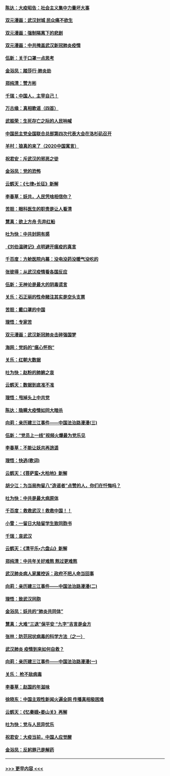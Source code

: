 #### [陈达：大疫昭告：社会主义集中力量坏大事](../pages/nsc993/n11859419.md?t=02120711) 
#### [双元漫画：武汉封城 民众痛不欲生](../pages/nsc993/n11859287.md?t=02120711) 
#### [双元漫画：强制隔离下的悲剧](../pages/nsc993/n11859244.md?t=02120711) 
#### [双元漫画：中共掩盖武汉新冠肺炎疫情](../pages/nsc993/n11858249.md?t=02120711) 
#### [伍新：关于口罩一点思考](../pages/nsc993/n11859195.md?t=02120711) 
#### [金浴凤：踏莎行‧肺炎劫](../pages/nsc993/n11858227.md?t=02120711) 
#### [郑纯清：赞方彬](../pages/nsc993/n11856803.md?t=02120711) 
#### [千瑞；中国人，主宰自己！](../pages/nsc993/n11856793.md?t=02120711) 
#### [万古缘：真相歌谣（四首）](../pages/nsc993/n11856263.md?t=02120711) 
#### [武振荣：生死存亡之际的人民呐喊](../pages/nsc993/n11856256.md?t=02120711) 
#### [中国民主党全国联合总部第四次代表大会在洛杉矶召开](../pages/nsc993/n11856344.md?t=02120711) 
#### [羊村：狼真的来了（2020中国寓言）](../pages/nsc993/n11856229.md?t=02120711) 
#### [祝君安：斥武汉的邪恶之徒](../pages/nsc993/n11855861.md?t=02120711) 
#### [金浴凤：党的恐怖](../pages/nsc993/n11855849.md?t=02120711) 
#### [云鹤天：《七律▪长征》新解](../pages/nsc993/n11855479.md?t=02120711) 
#### [李春草：妖共，人民凭啥相信你？](../pages/nsc993/n11855196.md?t=02120711) 
#### [苦胆：眼科医生的职责是让人看清](../pages/nsc993/n11853840.md?t=02120711) 
#### [慧真：欲上方舟 先弃红船](../pages/nsc993/n11853483.md?t=02120711) 
#### [吐为快：中共封网有感](../pages/nsc993/n11852575.md?t=02120711) 
#### [《刘伯温碑记》点明避开瘟疫的真言](../pages/nsc993/n11852128.md?t=02120711) 
#### [千百度：方舱医院内幕：没电没药没暖气没吃的](../pages/nsc993/n11850211.md?t=02120711) 
#### [张彼得：从武汉疫情看各国反应](../pages/nsc993/n11850102.md?t=02120711) 
#### [伍新：无神论是最大的阴毒谎言](../pages/nsc993/n11846129.md?t=02120711) 
#### [关乐：石正丽的性命赌注其实是空头支票](../pages/nsc993/n11846109.md?t=02120711) 
#### [苦胆：戴口罩的中国](../pages/nsc993/n11845576.md?t=02120711) 
#### [理悟：专家苦](../pages/nsc993/n11845564.md?t=02120711) 
#### [双元漫画：武汉新冠肺炎击碎强国梦](../pages/nsc993/n11843320.md?t=02120711) 
#### [海网：党妈的“瘟心怀抱”](../pages/nsc993/n11840740.md?t=02120711) 
#### [关乐：红朝大数据](../pages/nsc993/n11840675.md?t=02120711) 
#### [吐为快：赵粉的肺腑之哀](../pages/nsc993/n11840618.md?t=02120711) 
#### [云鹤天：数据到底准不准](../pages/nsc993/n11840325.md?t=02120711) 
#### [理悟：甩掉头上中共党](../pages/nsc993/n11838826.md?t=02120711) 
#### [陈达：隐瞒大疫情如同大暗杀](../pages/nsc993/n11838771.md?t=02120711) 
#### [向莉：亲历建三江事件——中国法治路漫漫(三)](../pages/nsc993/n11831825.md?t=02120711) 
#### [伍新：“党员上一线”视频火爆最为党乐见](../pages/nsc993/n11838200.md?t=02120711) 
#### [李春草：不能让妖共再逍遥](../pages/nsc993/n11838102.md?t=02120711) 
#### [理悟：快逃(歌词)](../pages/nsc993/n11838083.md?t=02120711) 
#### [云鹤天：《菩萨蛮▪大柏地》新解](../pages/nsc993/n11838059.md?t=02120711) 
#### [胡少江：为当局拘留八“造谣者”点赞的人，你们在忏悔吗？](../pages/nsc993/n11836801.md?t=02120711) 
#### [吐为快：中共是最大病原体](../pages/nsc993/n11836748.md?t=02120711) 
#### [千百度：救救武汉！救救中国！！](../pages/nsc993/n11836145.md?t=02120711) 
#### [小雪：一留日大陆留学生致同胞书](../pages/nsc993/n11834624.md?t=02120711) 
#### [千瑞：哀武汉](../pages/nsc993/n11833647.md?t=02120711) 
#### [云鹤天：《清平乐▪六盘山》新解](../pages/nsc993/n11833611.md?t=02120711) 
#### [郑纯清：中共年关好难熬 熬过更难熬](../pages/nsc993/n11833489.md?t=02120711) 
#### [武汉肺炎病人家属控诉：政府不把人命当回事](../pages/nsc993/n11833205.md?t=02120711) 
#### [向莉：亲历建三江事件——中国法治路漫漫(二)](../pages/nsc993/n11829102.md?t=02120711) 
#### [理悟：致武汉同胞](../pages/nsc993/n11831522.md?t=02120711) 
#### [金浴凤：妖共的“肺炎共同体”](../pages/nsc993/n11829448.md?t=02120711) 
#### [慧真：大难“三退”保平安 “九字”吉言是金方](../pages/nsc993/n11829501.md?t=02120711) 
#### [张林：防范冠状病毒的科学方法（之一）](../pages/nsc993/n11828618.md?t=02120711) 
#### [武汉肺炎 疫情到来如何自救？](../pages/nsc993/n11827632.md?t=02120711) 
#### [向莉：亲历建三江事件——中国法治路漫漫(一)](../pages/nsc993/n11827190.md?t=02120711) 
#### [关乐： 枪不敌病毒](../pages/nsc993/n11826746.md?t=02120711) 
#### [李春草：赵国的年滋味](../pages/nsc993/n11826321.md?t=02120711) 
#### [徐晓东：中国主观性新闻火遍全网 传播真相极困难](../pages/nsc993/n11826508.md?t=02120711) 
#### [云鹤天：《忆秦娥▪娄山关》再解](../pages/nsc993/n11824682.md?t=02120711) 
#### [吐为快：党与人民异忧乐](../pages/nsc993/n11824660.md?t=02120711) 
#### [祝君安：大疫当前，中国人应觉醒](../pages/nsc993/n11821946.md?t=02120711) 
#### [金浴凤：反躬罪己是解药](../pages/nsc993/n11820280.md?t=02120711) 

----
#### [ >>> 更早内容 <<< ](../indexes/nsc993-earlier.md)
